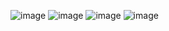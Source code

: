![image](https://github.com/rolando1803/Streamlit-nileg/assets/55965131/e0926622-c58d-4c03-ab62-2a3b8d87bab3)
![image](https://github.com/rolando1803/Streamlit-nileg/assets/55965131/3c3b1354-aa81-43eb-8b0d-d3cfe81e4174)
![image](https://github.com/rolando1803/Streamlit-nileg/assets/55965131/ea6cad34-18c1-4aec-a0cf-cc01fb0f8220)
![image](https://github.com/rolando1803/Streamlit-nileg/assets/55965131/14f5f870-4a6e-464a-a894-fefc4969aea4)
